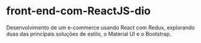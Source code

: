# front-end-com-ReactJS-dio

Desenvolvimento de um e-commerce usando React com Redux, explorando duas das principais soluções de estilo, o Material UI e o Bootstrap.

